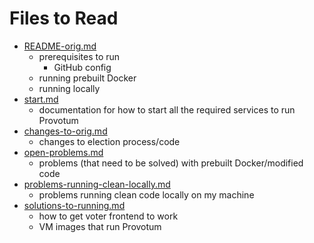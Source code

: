 # Files to Read
- [README-orig.md](README-orig.md)
  - prerequisites to run
    - GitHub config
  - running prebuilt Docker
  - running locally
- [start.md](start.md)
  - documentation for how to start all the required services 
    to run Provotum
- [changes-to-orig.md](changes-to-orig.md)
  - changes to election process/code
- [open-problems.md](open-problems.md)
  - problems (that need to be solved) with prebuilt Docker/modified code
- [problems-running-clean-locally.md](problems-running-clean-locally.md)
  - problems running clean code locally on my machine
- [solutions-to-running.md](solutions-to-running.md)
  - how to get voter frontend to work
  - VM images that run Provotum

